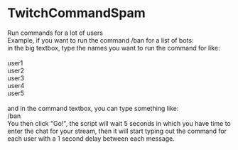 # TwitchCommandSpam
Run commands for a lot of users
<br />
Example, if you want to run the command /ban for a list of bots:
<br />
in the big textbox, type the names you want to run the command for like:<br />
<br />
user1<br />
user2<br />
user3<br />
user4<br />
user5<br />
<br />
and in the command textbox, you can type something like:
<br />
/ban
<br />
You then click "Go!", the script will wait 5 seconds in which you have time to enter the chat for your stream, then it will start typing out the command for each user with a 1 second delay between each message.

